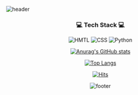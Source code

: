 ![header](https://capsule-render.vercel.app/api?type=waving&color=gradient&height=300&section=header&text=Hiyee%20Github&fontSize=90) <!--header div-->

<h3 align = center>💻 Tech Stack 💻</h3> <!--title div-->

<div align = center> <!--tech stack div-->
  
![HMTL](https://img.shields.io/badge/HTML-E34F26?logo=HTML5&logoColor=white) ![CSS](https://img.shields.io/badge/CSS-1572B6?logo=CSS3&logoColor=white) ![Python](https://img.shields.io/badge/Python-3776AB?logo=Python&logoColor=white)

</div>

<div align = center> <!--github stat div-->

[![Anurag's GitHub stats](https://github-readme-stats.vercel.app/api?username=hiyee-gj&show_icons=true&theme=highcontrast&bg_color=white)](https://github.com/anuraghazra/github-readme-stats)

<div>
  
<div align = center> <!--Top language div-->
  
[![Top Langs](https://github-readme-stats.vercel.app/api/top-langs/?username=hiyee-gj&layout=compact&show_icons=true&theme=highcontrast&bg_color=white)](https://github.com/anuraghazra/github-readme-stats)

</div>

<div align = center> <!--방문자 카운트 div-->
  
[![Hits](https://hits.seeyoufarm.com/api/count/incr/badge.svg?url=https%3A%2F%2Fgithub.com%2Fhiyee-gj&count_bg=%2379C83D&title_bg=%23555555&icon=&icon_color=%23E7E7E7&title=hits&edge_flat=false)](https://hits.seeyoufarm.com)

</div>


![footer](https://capsule-render.vercel.app/api?type=waving&color=gradient&height=150&section=footer) <!--footer div-->
